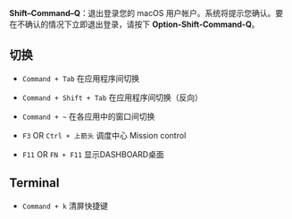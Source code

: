 <!--
 * @Author: nieloong@aliyun.com
 * @Date: 2020-09-08 16:30:06
 * @LastEditors: Loong Nie
 * @LastEditTime: 2020-10-10 15:12:05
 * @FilePath: /LoongStudy/Note/大前端之路/操作系统/Mac/常用.md
 * @Descripttion:
 * @version:
-->
**Shift–Command–Q**：退出登录您的 macOS 用户帐户。系统将提示您确认。要在不确认的情况下立即退出登录，请按下 **Option-Shift-Command-Q**。

## 切换

* `Command + Tab` 在应用程序间切换

* `Command + Shift + Tab` 在应用程序间切换（反向）

* `Command + ~` 在各应用中的窗口间切换

* `F3` OR `Ctrl + 上箭头` 调度中心 Mission control

* `F11` OR `FN + F11` 显示DASHBOARD桌面

## Terminal

* `Command + k` 清屏快捷键